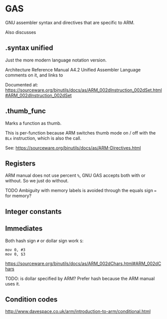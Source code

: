 # GAS

GNU assembler syntax and directives that are specific to ARM.

Also discusses

## .syntax unified

Just the more modern language notation version.

Architecture Reference Manual A4.2 Unified Assembler Language comments on it, and links to 

Documented at: <https://sourceware.org/binutils/docs/as/ARM_002dInstruction_002dSet.html#ARM_002dInstruction_002dSet>

## .thumb_func

Marks a function as thumb.

This is per-function because ARM switches thumb mode on / off with the `BLx` instruction, which is also the call.

See: <https://sourceware.org/binutils/docs/as/ARM-Directives.html>

## Registers

ARM manual does not use percent `%`, GNU GAS accepts both with or without. So we just do without.

TODO Ambiguity with memory labels is avoided through the equals sign `=` for memory?

## Integer constants

## Immediates

Both hash sign `#` or dollar sign work `$`:

    mov 0, #3
    mov 0, $3

<https://sourceware.org/binutils/docs/as/ARM_002dChars.html#ARM_002dChars>

TODO: is dollar specified by ARM? Prefer hash because the ARM manual uses it.

## Condition codes

<http://www.davespace.co.uk/arm/introduction-to-arm/conditional.html>
